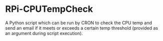 # RPi-CPUTempCheck
A Python script which can be run by CRON to check the CPU temp and send an email if it meets or exceeds a certain temp threshold (provided as an argument during script execution).
